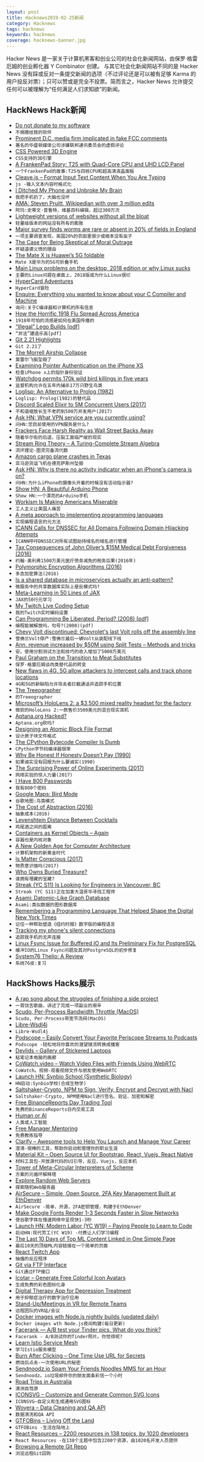 ```yaml
---
layout: post
title: Hacknews2019-02-25新闻
category: Hacknews
tags: hacknews
keywords: hacknews
coverage: hacknews-banner.jpg
---
```


Hacker News 是一家关于计算机黑客和创业公司的社会化新闻网站，由保罗·格雷厄姆的创业孵化器 Y Combinator 创建。
与其它社会化新闻网站不同的是 Hacker News 没有踩或反对一条提交新闻的选项（不过评论还是可以被有足够 Karma 的用户投反对票）；只可以赞或是完全不投票。简而言之，Hacker News 允许提交任何可以被理解为“任何满足人们求知欲”的新闻。

## HackNews Hack新闻


- [Do not donate to my software](http://blog.futtta.be/2013/10/21/do-not-donate-to-me/)
- `不捐赠给我的软件`
- [Prominent D.C. media firm implicated in fake FCC comments](https://gizmodo.com/how-an-investigation-of-fake-fcc-comments-snared-a-prom-1832788658)
- `著名的华盛顿媒体公司涉嫌联邦通讯委员会的虚假评论`
- [CSS Powered 3D Engine](https://keithclark.co.uk/labs/css-fps/)
- `CSS支持的3D引擎`
- [A FrankenPad Story: T25 with Quad-Core CPU and UHD LCD Panel](https://kitsunyan.github.io/blog/frankenpad-story.html)
- `一个FrankenPad的故事:T25与四核CPU和超高清液晶面板`
- [Cleave.js – Format Input Text Content When You Are Typing](https://nosir.github.io/cleave.js/)
- `js -输入文本内容时格式化`
- [I Ditched My Phone and Unbroke My Brain](https://www.nytimes.com/2019/02/23/business/cell-phone-addiction.html)
- `我把手机扔了，大脑也没坏`
- [AMA: Steven Pruitt, Wikipedian with over 3 million edits](https://www.reddit.com/r/IAmA/comments/au2rjb/i_am_steven_pruitt_the_wikipedian_with_over_3/)
- `阿玛:史蒂文·普鲁特，维基百科编辑，超过300万次`
- [Lightweight versions of websites without all the bloat](https://github.com/mdibaiee/awesome-lite-websites)
- `轻量级版本的网站没有所有的膨胀`
- [Major survey finds worms are rare or absent in 20% of fields in England](https://www.fwi.co.uk/arable/land-preparation/soils/major-survey-finds-worms-are-rare-or-absent-in-20-of-fields)
- `一项主要调查发现，英国20%的农田里很少或根本没有虫子`
- [The Case for Being Skeptical of Moral Outrage](http://nautil.us/blog/the-case-for-being-skeptical-of-moral-outrage)
- `怀疑道德义愤的理由`
- [The Mate X is Huawei’s 5G foldable](https://techcrunch.com/2019/02/24/the-mate-x-is-huaweis-5g-foldable/)
- `Mate X是华为的5G可折叠手机`
- [Main Linux problems on the desktop, 2018 edition or why Linux sucks](https://itvision.altervista.org/why.linux.is.not.ready.for.the.desktop.current.html)
- `主要的Linux问题在桌面上，2018版或为什么Linux很烂`
- [HyperCard Adventures](http://hypercardadventures.com)
- `HyperCard冒险`
- [Enquire: Everything you wanted to know about your C Compiler and Machine](https://homepages.cwi.nl/~steven/enquire.html)
- `询问:关于C编译器和计算机的所有信息`
- [How the Horrific 1918 Flu Spread Across America](https://www.smithsonianmag.com/history/journal-plague-year-180965222/)
- `1918年可怕的流感是如何在美国传播的`
- [“Illegal” Lego Builds [pdf]](http://bramlambrecht.com/tmp/jamieberard-brickstress-bf06.pdf)
- `“非法”建造乐高[pdf]`
- [Git 2.21 Highlights](https://github.blog/2019-02-24-highlights-from-git-2-21/)
- `Git 2.21了`
- [The Morrell Airship Collapse](http://berkeleyplaques.org/e-plaque/morrell-airship/?cat=39)
- `莫雷尔飞艇坠毁了`
- [Examining Pointer Authentication on the iPhone XS](https://googleprojectzero.blogspot.com/2019/02/examining-pointer-authentication-on.html?m=1)
- `检查iPhone x上的指针身份验证`
- [Watchdog permits 170k wild bird killings in five years](https://www.theguardian.com/environment/2019/feb/22/conservation-body-issues-170000-wild-bird-kill-permits-in-five-years)
- `监督机构允许在五年内捕杀17万只野生鸟类`
- [Loglisp: An Alternative to Prolog (1982)](https://aitopics.org/download/classics:4A93472A)
- `Loglisp: Prolog(1982)的替代品`
- [Discord Scaled Elixir to 5M Concurrent Users (2017)](https://blog.discordapp.com/scaling-elixir-f9b8e1e7c29b)
- `不和谐缩放长生不老药到500万并发用户(2017)`
- [Ask HN: What VPN service are you currently using?](item?id=19242058)
- `问HN:您目前使用的VPN服务是什么?`
- [Frackers Face Harsh Reality as Wall Street Backs Away](https://www.wsj.com/articles/frackers-face-harsh-reality-as-wall-street-backs-away-11551009601)
- `随着华尔街的后退，压裂工面临严峻的现实`
- [Stream Ring Theory – A Turing-Complete Stream Algebra](https://zenodo.org/record/2565243#.XHGlbrqYWc0)
- `流环理论-图灵完备流代数`
- [Amazon cargo plane crashes in Texas](https://www.wsbtv.com/news/breaking-news/amazon-cargo-plane-crashes-in-texas-3-dead/924509495)
- `亚马逊货运飞机在德克萨斯州坠毁`
- [Ask HN: Why is there no activity indicator when an iPhone&#39;s camera is on?](item?id=19239317)
- `问HN:为什么iPhone的摄像头开着的时候没有活动指示器?`
- [Show HN: A Beautiful Arduino Phone](http://a.wiphone.io/)
- `Show HN:一个漂亮的Arduino手机`
- [Workism Is Making Americans Miserable](https://www.theatlantic.com/ideas/archive/2019/02/religion-workism-making-americans-miserable/583441/)
- `工人主义让美国人痛苦`
- [A meta approach to implementing programming languages](http://rickardlindberg.me/writing/rlmeta/)
- `实现编程语言的元方法`
- [ICANN Calls for DNSSEC for All Domains Following Domain Hijacking Attempts](https://www.icann.org/news/announcement-2019-02-22-en)
- `ICANN呼吁DNSSEC对所有试图劫持域名的域名进行管理`
- [Tax Consequences of John Oliver’s $15M Medical Debt Forgiveness (2016)](https://www.proskauertaxtalks.com/2016/06/last-week-tonight-debt-forgiveness/)
- `约翰·奥利弗1500万美元医疗债务减免的税务后果(2016年)`
- [Polymorphic Encryption Algorithms (2016)](https://www.pelock.com/articles/polymorphic-encryption-algorithms)
- `多态加密算法(2016)`
- [Is a shared database in microservices actually an anti-pattern?](https://hackernoon.com/is-shared-database-in-microservices-actually-anti-pattern-8cc2536adfe4)
- `微服务中的共享数据库实际上是反模式吗?`
- [Meta-Learning in 50 Lines of JAX](https://blog.evjang.com/2019/02/maml-jax.html)
- `JAX的50行元学习`
- [My Twitch Live Coding Setup](https://medium.com/@suzhinton/my-twitch-live-coding-setup-b2516672fb21)
- `我的Twitch实时编码设置`
- [Can Programming Be Liberated, Period? (2008) [pdf]](http://www.wisdom.weizmann.ac.il/~harel/papers/LiberatingProgramming.pdf)
- `编程能被解放吗，句号?(2008)(pdf)`
- [Chevy Volt discontinued: Chevrolet&#39;s last Volt rolls off the assembly line](https://www.cbsnews.com/news/chevy-volt-discontinued-chevrolets-last-volt-rolls-off-the-assembly-line/)
- `雪佛兰Volt停产:雪佛兰最后一辆Volt从装配线下线`
- [Ann. revenue increased by $50M using Split Tests – Methods and tricks](http://blog.rootshell.ir/2019/02/how-to-increase-annual-revenue-by-50-million-using-online-experiments-methods-and-tricks/)
- `安。使用分割测试方法和技巧的收入增加了5000万美元`
- [Paul Graham on the Transition to Meat Substitutes](https://twitter.com/paulg/status/1099648817601921024)
- `保罗·格雷厄姆谈肉类替代品的转变`
- [New flaws in 4G, 5G allow attackers to intercept calls and track phone locations](https://techcrunch.com/2019/02/24/new-4g-5g-security-flaws/)
- `4G和5G的新缺陷允许攻击者拦截通话并追踪手机位置`
- [The Treeographer](https://thetreeographer.com/)
- `的Treeographer`
- [Microsoft’s HoloLens 2: a $3,500 mixed reality headset for the factory](https://www.theverge.com/2019/2/24/18235460/microsoft-hololens-2-price-specs-mixed-reality-ar-vr-business-work-features-mwc-2019)
- `微软的HoloLens 2:一款售价3500美元的混合现实耳机`
- [Aptana.org Hacked?](http://aptana.org)
- `Aptana.org砍吗?`
- [Designing an Atomic Block File Format](https://orangejuiceliberationfront.com/designing-an-atomic-block-file-format/)
- `设计原子块文件格式`
- [The CPython Bytecode Compiler Is Dumb](https://nullprogram.com/blog/2019/02/24/)
- `CPython字节码编译器很笨`
- [Why Be Honest If Honesty Doesn’t Pay (1990)](https://hbr.org/1990/09/why-be-honest-if-honesty-doesnt-pay)
- `如果诚实没有回报为什么要诚实(1990)`
- [The Surprising Power of Online Experiments (2017)](https://hbr.org/2017/09/the-surprising-power-of-online-experiments)
- `网络实验的惊人力量(2017)`
- [I Have 800 Passwords](https://shkspr.mobi/blog/2019/02/i-have-800-passwords/)
- `我有800个密码`
- [Google Maps: Bird Mode](https://twitter.com/btaylor/status/1099370126678253569)
- `谷歌地图:鸟类模式`
- [The Cost of Abstraction (2016)](http://250bpm.com/blog:86)
- `抽象成本(2016)`
- [Levenshtein Distance Between Cocktails](https://beta.observablehq.com/@tmcw/cocktail-similarity)
- `鸡尾酒之间的距离`
- [Containers as Kernel Objects – Again](https://lwn.net/SubscriberLink/780364/51230bfb2f59ce05/)
- `容器也是内核对象`
- [A New Golden Age for Computer Architecture](https://m-cacm.acm.org/magazines/2019/2/234352-a-new-golden-age-for-computer-architecture/fulltext)
- `计算机架构的新黄金时代`
- [Is Matter Conscious (2017)](http://nautil.us/issue/47/consciousness/is-matter-conscious)
- `物质意识强吗(2017)`
- [Who Owns Buried Treasure?](https://www.topic.com/who-owns-buried-treasure)
- `谁拥有埋藏的宝藏?`
- [Streak (YC S11) Is Looking for Engineers in Vancouver, BC](https://www.streak.com/offices/vancouver)
- `Streak (YC S11)正在加拿大温哥华寻找工程师`
- [Asami: Datomic-Like Graph Database](https://github.com/threatgrid/asami/blob/master/README.md)
- `Asami:类似数据的图形数据库`
- [Remembering a Programming Language That Helped Shape the Digital New York Times](https://open.nytimes.com/remembering-a-programming-language-that-helped-shape-the-digital-new-york-times-cd809d707c74)
- `记住一种帮助塑造《纽约时报》数字版的编程语言`
- [Tracking my phone&#39;s silent connections](https://kushaldas.in/posts/tracking-my-phone-s-silent-connections.html)
- `追踪我手机的无声连接`
- [Linux Fsync Issue for Buffered IO and Its Preliminary Fix for PostgreSQL](https://www.percona.com/blog/2019/02/22/postgresql-fsync-failure-fixed-minor-versions-released-feb-14-2019/#FSYNC-ERRORS-ARE-NOW-DETECTED)
- `缓冲IO的Linux Fsync问题及其对PostgreSQL的初步修复`
- [System76 Thelio: A Review](https://nora.codes/post/system76-thelio-a-review/)
- `系统76皮:复习`


## HackShows Hacks展示

- [ A rap song about the struggles of finishing a side project](https://news.ycombinator.com/item?id=19235541)
- `一首饶舌歌曲，讲述了完成一项副业的艰辛`
- [ Scudo, Per-Process Bandwidth Throttle (MacOS)](http://www.murusfirewall.com/forum/viewtopic.php?f=2&amp;t=1919&amp;p=3281#p3281)
- `Scudo, Per-Process带宽节流阀(MacOS)`
- [ Libre-Wsdl4j](https://github.com/librewsdl4j/libre-wsdl4j)
- `Libre-Wsdl4j`
- [ Podscope – Easily Convert Your Favorite Periscope Streams to Podcasts](https://podscope.beta-neil.com)
- `Podscope -轻松地将你喜欢的潜望镜流转换成播客`
- [ Devlids – Gallery of Stickered Laptops](https://devlids.com)
- `粘笔记本电脑的画廊`
- [ CoWatch.video – Watch Video Files with Friends Using WebRTC](https://cowatch.video/?r=hn)
- `CoWatch。视频-观看视频文件与朋友使用WebRTC`
- [Launch HN: Synbio School (Synthetic Biology)](https://www.synbioschool.com/)
- `HN启动:Synbio学校(合成生物学)`
- [ Saltshaker-Crypto, NPM to Sign, Verify, Encrypt and Decrypt with Nacl](https://www.npmjs.com/package/saltshaker-crypto)
- `Saltshaker-Crypto, NPM使用Nacl进行签名、验证、加密和解密`
- [ Free BinanceReports Day Trading Tool](https://news.ycombinator.com/item?id=19235280)
- `免费的BinanceReports日内交易工具`
- [ Human or AI](https://humanorai.net/)
- `人类或人工智能`
- [ Free Manager Mentoring](https://www.freemanagermentors.com/)
- `免费教练指导`
- [ Clarify – Awesome tools to Help You Launch and Manage Your Career](https://www.clarifyhq.com)
- `澄清-很棒的工具，帮助你启动和管理你的职业生涯`
- [ Material Kit – Open Source UI for Bootstrap, React, Vuejs, React Native](https://github.com/creativetimofficial/material-kit)
- `材料工具包-开放源代码的UI引导，反应，Vuejs，反应本机`
- [ Tower of Meta-Circular Interpreters of Scheme](https://github.com/nukata/little-scheme#tower-of-meta-circular-interpreters)
- `方案的元循环解释塔`
- [ Explore Random Web Servers](https://randomsite.lhackworth.com)
- `探索随机Web服务器`
- [ AirSecure – Simple, Open Source, 2FA Key Management Built at EthDenver](https://github.com/airsecure/airsecure)
- `AirSecure -简单，开源，2FA密钥管理，构建于EthDenver`
- [ Make Google Fonts Render 1-3 Seconds Faster in Slow Networks](https://googlefonts.3perf.com/)
- `使谷歌字体在慢速网络中呈现快1-3秒`
- [Launch HN: Modern Labor (YC W19) – Paying People to Learn to Code](https://news.ycombinator.com/item?id=19227441)
- `启动HN:现代劳工(YC W19) -付费让人们学习编程`
- [ The Last 10 Days of Top ML Content Linked in One Simple Page](https://hype.machlearning.net/)
- `最后10天的顶级ML内容链接在一个简单的页面`
- [ React Twitch App](https://buralog.github.io/react-twitch-app/)
- `抽搐的反应程序`
- [ Git via FTP Interface](https://begriffs.com/posts/2019-02-21-browsing-remote-git.html?hn=42)
- `Git通过FTP接口`
- [ Icotar – Generate Free Colorful Icon Avatars](https://icotar.com)
- `生成免费的彩色图标化身`
- [ Digital Therapy App for Depression Treatment](https://flowneuroscience.com/wp2/app/)
- `用于抑郁症治疗的数字治疗应用`
- [ Stand-Up/Meetings in VR for Remote Teams](https://portalspaces.com/)
- `远程团队的VR站/会议`
- [ Docker images wth Node.js nightly builds (updated daily)](https://github.com/vdeturckheim/node_nightly)
- `Docker images wth Node.js夜间构建(每日更新)`
- [ Facerank — A/B test your Tinder pics. What do you think?](https://facerank.app)
- `Facerank - A/B测试你的Tinder照片。你觉得呢?`
- [ Learn Istio Service Mesh](https://learnistio.com)
- `学习Istio服务模型`
- [ Burn After Clicking – One Time Use URL for Secrets](https://github.com/poblahblahblah/burn-after-clicking/)
- `燃烧后点击-一次使用URL的秘密`
- [ Sendnoodz.io Spam Your Friends Noodles MMS for an Hour](https://sendnoodz.io)
- `Sendnoodz。io垃圾邮件你的朋友面条彩信一个小时`
- [ Road Trips in Australia](https://beta3.ingeenee.com)
- `澳洲自驾游`
- [ ICONSVG – Customize and Generate Common SVG Icons](https://iconsvg.xyz/)
- `ICONSVG—自定义和生成通用SVG图标`
- [ Woyera – Data Cleaning and QA API](http://www.woyera.com)
- `数据清洗和QA API`
- [ GTFOBins – Living Off the Land](https://gtfobins.github.io)
- `GTFOBins -生活在陆地上`
- [ React Resources – 2200 resources in 138 topics, by 1020 developers](https://reactresources.com)
- `React Resources -在138个主题中包含2200个资源，由1020名开发人员提供`
- [ Browsing a Remote Git Repo](https://begriffs.com/posts/2019-02-21-browsing-remote-git.html?hn=1)
- `浏览远程Git回购`


